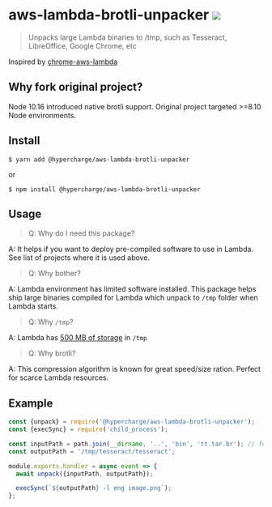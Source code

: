 # aws-lambda-brotli-unpacker ![](https://img.shields.io/badge/code_style-prettier-ff69b4.svg)

> Unpacks large Lambda binaries to /tmp, such as Tesseract, LibreOffice, Google Chrome, etc

Inspired by [chrome-aws-lambda](https://github.com/alixaxel/chrome-aws-lambda)

## Why fork original project?

Node 10.16 introduced native brotli support. Original project targeted >=8.10 Node environments.

## Install

```
$ yarn add @hypercharge/aws-lambda-brotli-unpacker
```
or
```
$ npm install @hypercharge/aws-lambda-brotli-unpacker
```

## Usage

> Q: Why do I need this package?

A: It helps if you want to deploy pre-compiled software to use in Lambda. See list of projects where it is used above.

> Q: Why bother?

A: Lambda environment has limited software installed. This package helps ship large binaries compiled for Lambda
which unpack to `/tmp` folder when Lambda starts.

> Q: Why `/tmp`?

A: Lambda has [500 MB of storage](https://docs.aws.amazon.com/lambda/latest/dg/running-lambda-code.html) in `/tmp`

> Q: Why brotli?

A: This compression algorithm is known for great speed/size ration. Perfect for scarce Lambda resources.

## Example

```js
const {unpack} = require('@hypercharge/aws-lambda-brotli-unpacker');
const {execSync} = require('child_process');

const inputPath = path.join(__dirname, '..', 'bin', 'tt.tar.br'); // for example, tesseract
const outputPath = '/tmp/tesseract/tesseract';

module.exports.handler = async event => {
  await unpack({inputPath, outputPath});

  execSync(`${outputPath} -l eng image.png`);
};
```

